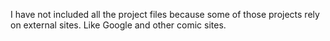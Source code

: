 I have not included all the project files because some of those projects rely on external sites.
Like Google and other comic sites. 